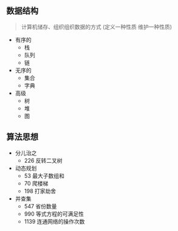 ## 数据结构

> 计算机储存、组织组织数据的方式 (定义一种性质 维护一种性质)

- 有序的
  - 栈
  - 队列
  - 链
- 无序的
  - 集合
  - 字典
- 高级
  - 树
  - 堆
  - 图

## 算法思想
- 分儿治之
  - 226 反转二叉树
- 动态规划
  - 53 最大子数组和
  - 70 爬楼梯
  - 198 打家劫舍
- 并查集
  - 547 省份数量
  - 990 等式方程的可满足性
  - 1139 连通网络的操作次数